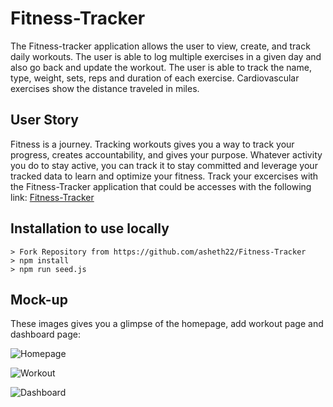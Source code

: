 # Fitness-Tracker
 The Fitness-tracker application allows the user to view, create, and track daily workouts. The user is able to log multiple exercises in a given day and also go back and update the workout. The user is able to track the name, type, weight, sets, reps and duration of each exercise. Cardiovascular exercises show the distance traveled in miles.
 ## User Story
Fitness is a journey. Tracking workouts gives you a way to track your progress, creates accountability, and gives your purpose. Whatever activity you do to stay active, you can track it to stay committed and leverage your tracked data to learn and optimize your fitness. Track your excercises with the Fitness-Tracker application that could be accesses with the following link:
[Fitness-Tracker](https://warm-scrubland-99076.herokuapp.com/?id=606f794d60c9860015ec763f) 

## Installation to use locally
```
> Fork Repository from https://github.com/asheth22/Fitness-Tracker
> npm install 
> npm run seed.js
```
## Mock-up
These images gives you a glimpse of the homepage, add workout page and dashboard page:

  ![Homepage](https://user-images.githubusercontent.com/74203959/114115588-17bfa100-98b1-11eb-8817-e7f620c8f2d3.png)

  ![Workout](https://user-images.githubusercontent.com/74203959/114115756-69682b80-98b1-11eb-952b-7cd50169cc7c.png)

  ![Dashboard](https://user-images.githubusercontent.com/74203959/114115808-8866bd80-98b1-11eb-8667-7587ff62dbd3.png)

